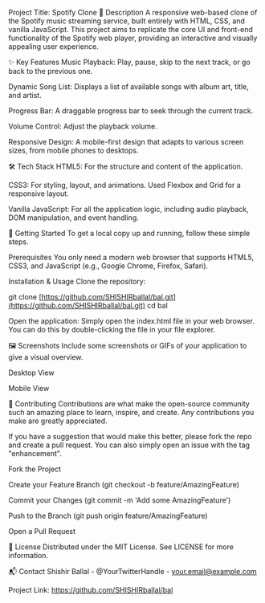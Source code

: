 Project Title: Spotify Clone
📖 Description
A responsive web-based clone of the Spotify music streaming service, built entirely with HTML, CSS, and vanilla JavaScript. This project aims to replicate the core UI and front-end functionality of the Spotify web player, providing an interactive and visually appealing user experience.

✨ Key Features
Music Playback: Play, pause, skip to the next track, or go back to the previous one.

Dynamic Song List: Displays a list of available songs with album art, title, and artist.

Progress Bar: A draggable progress bar to seek through the current track.

Volume Control: Adjust the playback volume.

Responsive Design: A mobile-first design that adapts to various screen sizes, from mobile phones to desktops.

🛠️ Tech Stack
HTML5: For the structure and content of the application.

CSS3: For styling, layout, and animations. Used Flexbox and Grid for a responsive layout.

Vanilla JavaScript: For all the application logic, including audio playback, DOM manipulation, and event handling.

🚀 Getting Started
To get a local copy up and running, follow these simple steps.

Prerequisites
You only need a modern web browser that supports HTML5, CSS3, and JavaScript (e.g., Google Chrome, Firefox, Safari).

Installation & Usage
Clone the repository:

git clone [https://github.com/SHISHIRballal/bal.git](https://github.com/SHISHIRballal/bal.git)
cd bal

Open the application:
Simply open the index.html file in your web browser. You can do this by double-clicking the file in your file explorer.

🖼️ Screenshots
Include some screenshots or GIFs of your application to give a visual overview.

Desktop View

Mobile View





🤝 Contributing
Contributions are what make the open-source community such an amazing place to learn, inspire, and create. Any contributions you make are greatly appreciated.

If you have a suggestion that would make this better, please fork the repo and create a pull request. You can also simply open an issue with the tag "enhancement".

Fork the Project

Create your Feature Branch (git checkout -b feature/AmazingFeature)

Commit your Changes (git commit -m 'Add some AmazingFeature')

Push to the Branch (git push origin feature/AmazingFeature)

Open a Pull Request

📜 License
Distributed under the MIT License. See LICENSE for more information.

📬 Contact
Shishir Ballal - @YourTwitterHandle - your.email@example.com

Project Link: https://github.com/SHISHIRballal/bal
